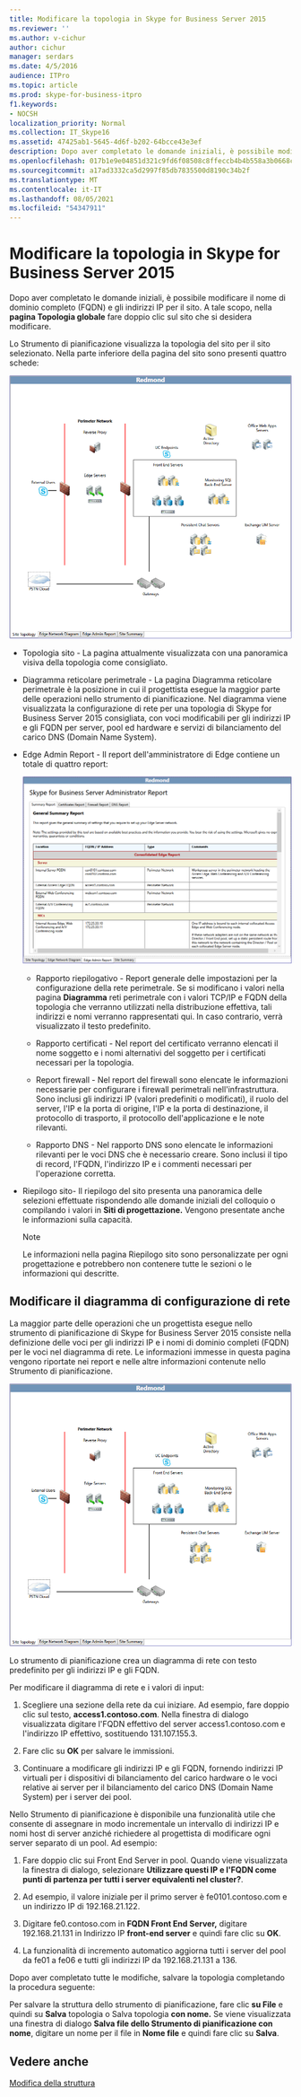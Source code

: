 ```yaml
---
title: Modificare la topologia in Skype for Business Server 2015
ms.reviewer: ''
ms.author: v-cichur
author: cichur
manager: serdars
ms.date: 4/5/2016
audience: ITPro
ms.topic: article
ms.prod: skype-for-business-itpro
f1.keywords:
- NOCSH
localization_priority: Normal
ms.collection: IT_Skype16
ms.assetid: 47425ab1-5645-4d6f-b202-64bcce43e3ef
description: Dopo aver completato le domande iniziali, è possibile modificare il nome di dominio completo (FQDN) e gli indirizzi IP per il sito. A tale scopo, nella pagina Topologia globale fare doppio clic sul sito che si desidera modificare.
ms.openlocfilehash: 017b1e9e04851d321c9fd6f08508c8ffeccb4b4b558a3b0668c7e6f0efdd1f15
ms.sourcegitcommit: a17ad3332ca5d2997f85db7835500d8190c34b2f
ms.translationtype: MT
ms.contentlocale: it-IT
ms.lasthandoff: 08/05/2021
ms.locfileid: "54347911"
---
```

# <a name="edit-the-topology-in-skype-for-business-server-2015"></a>Modificare la topologia in Skype for Business Server 2015

Dopo aver completato le domande iniziali, è possibile modificare il nome di dominio completo (FQDN) e gli indirizzi IP per il sito. A tale scopo, nella **pagina Topologia globale** fare doppio clic sul sito che si desidera modificare.

Lo Strumento di pianificazione visualizza la topologia del sito per il sito selezionato. Nella parte inferiore della pagina del sito sono presenti quattro schede:

![Topologia del sito dello strumento di pianificazione](../../media/Planning_Tool_Site_Topology.png)

- Topologia sito - La pagina attualmente visualizzata con una panoramica visiva della topologia come consigliato.

- Diagramma reticolare perimetrale - La pagina Diagramma reticolare perimetrale è la posizione in cui il progettista esegue la maggior parte delle operazioni nello strumento di pianificazione. Nel diagramma viene visualizzata la configurazione di rete per una topologia di Skype for Business Server 2015 consigliata, con voci modificabili per gli indirizzi IP e gli FQDN per server, pool ed hardware e servizi di bilanciamento del carico DNS (Domain Name System).

- Edge Admin Report - Il report dell'amministratore di Edge contiene un totale di quattro report:

     ![Pagina Report amministratore Edge](../../media/Planning_Tool_Summary_Report.png)

  - Rapporto riepilogativo - Report generale delle impostazioni per la configurazione della rete perimetrale. Se si modificano i valori nella pagina **Diagramma** reti perimetrale con i valori TCP/IP e FQDN della topologia che verranno utilizzati nella distribuzione effettiva, tali indirizzi e nomi verranno rappresentati qui. In caso contrario, verrà visualizzato il testo predefinito.

  - Rapporto certificati - Nel report del certificato verranno elencati il nome soggetto e i nomi alternativi del soggetto per i certificati necessari per la topologia.

  - Report firewall - Nel report del firewall sono elencate le informazioni necessarie per configurare i firewall perimetrali nell'infrastruttura. Sono inclusi gli indirizzi IP (valori predefiniti o modificati), il ruolo del server, l'IP e la porta di origine, l'IP e la porta di destinazione, il protocollo di trasporto, il protocollo dell'applicazione e le note rilevanti.

  - Rapporto DNS - Nel rapporto DNS sono elencate le informazioni rilevanti per le voci DNS che è necessario creare. Sono inclusi il tipo di record, l'FQDN, l'indirizzo IP e i commenti necessari per l'operazione corretta.

- Riepilogo sito- Il riepilogo del sito presenta una panoramica delle selezioni effettuate rispondendo alle domande iniziali del colloquio o compilando i valori in **Siti di progettazione.** Vengono presentate anche le informazioni sulla capacità.

    > [!NOTE]
    > Le informazioni nella pagina Riepilogo sito sono personalizzate per ogni progettazione e potrebbero non contenere tutte le sezioni o le informazioni qui descritte.

## <a name="edit-the-network-configuration-diagram"></a>Modificare il diagramma di configurazione di rete
<a name="Edit_Network_diagram"> </a>

La maggior parte delle operazioni che un progettista esegue nello strumento di pianificazione di Skype for Business Server 2015 consiste nella definizione delle voci per gli indirizzi IP e i nomi di dominio completi (FQDN) per le voci nel diagramma di rete. Le informazioni immesse in questa pagina vengono riportate nei report e nelle altre informazioni contenute nello Strumento di pianificazione.

![Diagramma di rete dello strumento di pianificazione](../../media/Planning_Tool_Network_Diagram.png)

Lo strumento di pianificazione crea un diagramma di rete con testo predefinito per gli indirizzi IP e gli FQDN.

Per modificare il diagramma di rete e i valori di input:

1. Scegliere una sezione della rete da cui iniziare. Ad esempio, fare doppio clic sul testo, **access1.contoso.com**. Nella finestra di dialogo visualizzata digitare l'FQDN effettivo del server access1.contoso.com e l'indirizzo IP effettivo, sostituendo 131.107.155.3.

2. Fare clic su **OK** per salvare le immissioni.

3. Continuare a modificare gli indirizzi IP e gli FQDN, fornendo indirizzi IP virtuali per i dispositivi di bilanciamento del carico hardware o le voci relative ai server per il bilanciamento del carico DNS (Domain Name System) per i server dei pool.

Nello Strumento di pianificazione è disponibile una funzionalità utile che consente di assegnare in modo incrementale un intervallo di indirizzi IP e nomi host di server anziché richiedere al progettista di modificare ogni server separato di un pool. Ad esempio:

1. Fare doppio clic sui Front End Server in pool. Quando viene visualizzata la finestra di dialogo, selezionare **Utilizzare questi IP e l'FQDN come punti di partenza per tutti i server equivalenti nel cluster?**.

2. Ad esempio, il valore iniziale per il primo server è fe0101.contoso.com e un indirizzo IP di 192.168.21.122.

3. Digitare fe0.contoso.com in **FQDN Front End Server,** digitare 192.168.21.131 in Indirizzo IP **front-end server** e quindi fare clic su **OK**.

4. La funzionalità di incremento automatico aggiorna tutti i server del pool da fe01 a fe06 e tutti gli indirizzi IP da 192.168.21.131 a 136.

Dopo aver completato tutte le modifiche, salvare la topologia completando la procedura seguente:

Per salvare la struttura dello strumento di pianificazione, fare clic **su File** e quindi su **Salva** topologia o Salva topologia **con nome.** Se viene visualizzata una finestra di dialogo **Salva file dello Strumento di pianificazione con nome**, digitare un nome per il file in **Nome file** e quindi fare clic su **Salva**.

## <a name="see-also"></a>Vedere anche
<a name="Edit_Network_diagram"> </a>

[Modifica della struttura](/previous-versions/office/lync-server-2013/lync-server-2013-editing-the-design)